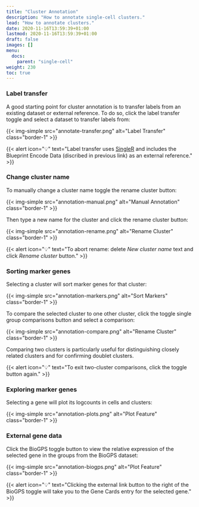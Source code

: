 ```yaml
---
title: "Cluster Annotation"
description: "How to annotate single-cell clusters."
lead: "How to annotate clusters."
date: 2020-11-16T13:59:39+01:00
lastmod: 2020-11-16T13:59:39+01:00
draft: false
images: []
menu:
  docs:
    parent: "single-cell"
weight: 230
toc: true
---
```


### Label transfer

A good starting point for cluster annotation is to transfer labels from an existing dataset or external reference. To do so, click the label transfer toggle and select a dataset to transfer labels from:

{{< img-simple src="annotate-transfer.png" alt="Label Transfer" class="border-1" >}}

{{< alert icon="💡" text="Label transfer uses <a href='http://bioconductor.org/books/release/OSCA/cell-type-annotation.html'>SingleR</a> and includes the Blueprint Encode Data (discribed in previous link) as an external reference." >}}


### Change cluster name

To manually change a cluster name toggle the rename cluster button:

{{< img-simple src="annotation-manual.png" alt="Manual Annotation" class="border-1" >}}

Then type a new name for the cluster and click the rename cluster button:

{{< img-simple src="annotation-rename.png" alt="Rename Cluster" class="border-1" >}}

{{< alert icon="💡" text="To abort rename: delete <i>New cluster name</i> text and click <i>Rename cluster</i> button." >}}

### Sorting marker genes

Selecting a cluster will sort marker genes for that cluster:

{{< img-simple src="annotation-markers.png" alt="Sort Markers" class="border-1" >}}

To compare the selected cluster to one other cluster, click the toggle single group comparisons button and select a comparison:

{{< img-simple src="annotation-compare.png" alt="Rename Cluster" class="border-1" >}}

Comparing two clusters is particularly useful for distinguishing closely related clusters and for confirming doublet clusters.

{{< alert icon="💡" text="To exit two-cluster comparisons, click the toggle button again." >}}

### Exploring marker genes

Selecting a gene will plot its logcounts in cells and clusters:

{{< img-simple src="annotation-plots.png" alt="Plot Feature" class="border-1" >}}

### External gene data

Click the BioGPS toggle button to view the relative expression of the selected gene in the groups from the BioGPS dataset:

{{< img-simple src="annotation-biogps.png" alt="Plot Feature" class="border-1" >}}

{{< alert icon="💡" text="Clicking the external link button to the right of the BioGPS toggle will take you to the Gene Cards entry for the selected gene." >}}